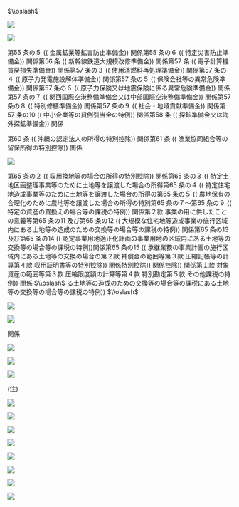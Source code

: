 $\\oslash$

![](https://www.nta.go.jp/tmp/03a83805-81e6-414b-8a3d-640cc52a6832/images/ea2a615299b0e86aa07295e7ec87f6c7c4c71c37cdf32fccb50937f4730f9760.jpg)

![](https://www.nta.go.jp/tmp/03a83805-81e6-414b-8a3d-640cc52a6832/images/abdf0b8d8949edc7903f2b5caa313b641bbbf51057f0b3f81cdfd4b3e9244fb7.jpg)

第55 条の５ (( 金属鉱業等鉱害防止準備金)) 関係第55 条の６ (( 特定災害防止準備金)) 関係第56 条 (( 新幹線鉄道大規模改修準備金)) 関係第57 条 (( 電子計算機買戻損失準備金)) 関係第57 条の３ (( 使用済燃料再処理準備金)) 関係第57 条の４ (( 原子力発電施設解体準備金)) 関係第57 条の５ (( 保険会社等の異常危険準備金)) 関係第57 条の６ (( 原子力保険又は地震保険に係る異常危険準備金)) 関係第57 条の７ (( 関西国際空港整備準備金又は中部国際空港整備準備金)) 関係第57 条の８ (( 特別修繕準備金)) 関係第57 条の９ (( 社会・地域貢献準備金)) 関係第57 条の10 (( 中小企業等の貸倒引当金の特例)) 関係第58 条 (( 探鉱準備金又は海外探鉱準備金)) 関係

第60 条 (( 沖縄の認定法人の所得の特別控除)) 関係第61 条 (( 漁業協同組合等の留保所得の特別控除)) 関係

![](https://www.nta.go.jp/tmp/03a83805-81e6-414b-8a3d-640cc52a6832/images/5b6f9d8eb46311efa465dc6ed6b66461d7722746ec3102e5559ec7b936bf1918.jpg)

第65 条の２ (( 収用換地等の場合の所得の特別控除)) 関係第65 条の３ (( 特定土地区画整理事業等のために土地等を譲渡した場合の所得第65 条の４ (( 特定住宅地造成事業等のために土地等を譲渡した場合の所得の第65 条の５ (( 農地保有の合理化のために農地等を譲渡した場合の所得の特別第65 条の７～第65 条の９ (( 特定の資産の買換えの場合等の課税の特例)) 関係第２款 事業の用に供したことの意義等第65 条の11 及び第65 条の12 (( 大規模な住宅地等造成事業の施行区域内にある土地等の造成のための交換等の場合等の課税の特例)) 関係第65 条の13 及び第65 条の14 (( 認定事業用地適正化計画の事業用地の区域内にある土地等の交換等の場合等の課税の特例))関係第65 条の15 (( 承継業務の事業計画の施行区域内にある土地等の交換の場合の第２款 補償金の範囲等第３款 圧縮記帳等の計算第４款 収用証明書等の特別控除)) 関係特別控除)) 関係控除)) 関係第１款 対象資産の範囲等第３款 圧縮限度額の計算等第４款 特別勘定第５款 その他課税の特例)) 関係 $\\oslash$ る土地等の造成のための交換等の場合等の課税にある土地等の交換等の場合等の課税の特例)) $\\oslash$

![](https://www.nta.go.jp/tmp/03a83805-81e6-414b-8a3d-640cc52a6832/images/2ac6ad548549b3b2c949d285f36feb52d30edbf0c652dd93ae3caac9615cfed9.jpg)

![](https://www.nta.go.jp/tmp/03a83805-81e6-414b-8a3d-640cc52a6832/images/607ef44df5530ad73c89588ad3faf047db7b7a68efd12e85d6801a823e70b987.jpg)

関係

![](https://www.nta.go.jp/tmp/03a83805-81e6-414b-8a3d-640cc52a6832/images/a384dcad7b84bb0d4951de5cafa1d539d7b13ccbd62f634a7f75f608f6dcdd1b.jpg)

![](https://www.nta.go.jp/tmp/03a83805-81e6-414b-8a3d-640cc52a6832/images/4601e395463b17a670e5d1ca9b0848b9a7671f397b9984287b1159e1e2dbc130.jpg)

![](https://www.nta.go.jp/tmp/03a83805-81e6-414b-8a3d-640cc52a6832/images/e25d9452a14cd8e09b9dc0642f212815d29ce089e8f5fa8c049aa5a0538e3a62.jpg)

(注)

![](https://www.nta.go.jp/tmp/03a83805-81e6-414b-8a3d-640cc52a6832/images/31e924ed148e8fb2816a19409c6f9df29b088bbed48c1b912aad9e397139f170.jpg)

![](https://www.nta.go.jp/tmp/03a83805-81e6-414b-8a3d-640cc52a6832/images/d22e5124e8d390620cc19d17313dd2aae7348b1b3be34842fc96ec8aaa4f7ed1.jpg)

![](https://www.nta.go.jp/tmp/03a83805-81e6-414b-8a3d-640cc52a6832/images/612daae07eb8b371e7883953caec78d4b6d941870fb15e7530cd091624491d42.jpg)

![](https://www.nta.go.jp/tmp/03a83805-81e6-414b-8a3d-640cc52a6832/images/1aa9a4a7199329242b0464855a43682681ae326c1147c6fe1e7cd7c418ccda8a.jpg)

![](https://www.nta.go.jp/tmp/03a83805-81e6-414b-8a3d-640cc52a6832/images/b48c33d5ac38b4f9b4203730c6a17ff5706df45d1f145d209171cd2db4779ee8.jpg)

![](https://www.nta.go.jp/tmp/03a83805-81e6-414b-8a3d-640cc52a6832/images/028cd9f04b7569ceb9e183da968f54489abe037bb5fb502e533cf545ab5ab089.jpg)

![](https://www.nta.go.jp/tmp/03a83805-81e6-414b-8a3d-640cc52a6832/images/03631be737f7058d134d0459fbb906adb66d4635b63d2a14701652e01d8595b0.jpg)

![](https://www.nta.go.jp/tmp/03a83805-81e6-414b-8a3d-640cc52a6832/images/70164f7bc5b3b2b1a125aa954cd7c8bd5d43ce01d98c23e2407249e903a7fab0.jpg)